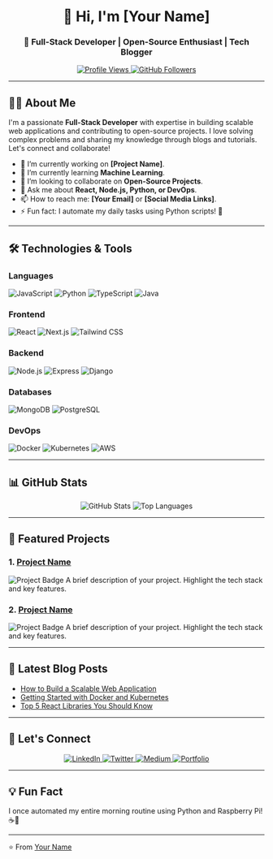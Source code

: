 <h1 align="center">👋 Hi, I'm [Your Name]</h1>
<h3 align="center">🚀 Full-Stack Developer | Open-Source Enthusiast | Tech Blogger</h3>

<p align="center">
  <a href="https://github.com/S8374">
    <img src="https://komarev.com/ghpvc/?username=S8374&label=Profile%20Views&color=blue&style=flat" alt="Profile Views" />
  </a>
  <a href="https://github.com/your-username?tab=followers">
    <img src="https://img.shields.io/github/followers/S8374?label=Followers&style=social" alt="GitHub Followers" />
  </a>
</p>

---

## 👨‍💻 About Me

I'm a passionate **Full-Stack Developer** with expertise in building scalable web applications and contributing to open-source projects. I love solving complex problems and sharing my knowledge through blogs and tutorials. Let's connect and collaborate!

- 🔭 I’m currently working on **[Project Name]**.
- 🌱 I’m currently learning **Machine Learning**.
- 👯 I’m looking to collaborate on **Open-Source Projects**.
- 💬 Ask me about **React, Node.js, Python, or DevOps**.
- 📫 How to reach me: **[Your Email]** or **[Social Media Links]**.
- ⚡ Fun fact: I automate my daily tasks using Python scripts! 🤖

---

## 🛠️ Technologies & Tools

### Languages
![JavaScript](https://img.shields.io/badge/-JavaScript-F7DF1E?style=flat&logo=javascript&logoColor=black)
![Python](https://img.shields.io/badge/-Python-3776AB?style=flat&logo=python&logoColor=white)
![TypeScript](https://img.shields.io/badge/-TypeScript-3178C6?style=flat&logo=typescript&logoColor=white)
![Java](https://img.shields.io/badge/-Java-007396?style=flat&logo=java&logoColor=white)

### Frontend
![React](https://img.shields.io/badge/-React-61DAFB?style=flat&logo=react&logoColor=black)
![Next.js](https://img.shields.io/badge/-Next.js-000000?style=flat&logo=next.js&logoColor=white)
![Tailwind CSS](https://img.shields.io/badge/-Tailwind_CSS-38B2AC?style=flat&logo=tailwind-css&logoColor=white)

### Backend
![Node.js](https://img.shields.io/badge/-Node.js-339933?style=flat&logo=node.js&logoColor=white)
![Express](https://img.shields.io/badge/-Express-000000?style=flat&logo=express&logoColor=white)
![Django](https://img.shields.io/badge/-Django-092E20?style=flat&logo=django&logoColor=white)

### Databases
![MongoDB](https://img.shields.io/badge/-MongoDB-47A248?style=flat&logo=mongodb&logoColor=white)
![PostgreSQL](https://img.shields.io/badge/-PostgreSQL-336791?style=flat&logo=postgresql&logoColor=white)

### DevOps
![Docker](https://img.shields.io/badge/-Docker-2496ED?style=flat&logo=docker&logoColor=white)
![Kubernetes](https://img.shields.io/badge/-Kubernetes-326CE5?style=flat&logo=kubernetes&logoColor=white)
![AWS](https://img.shields.io/badge/-AWS-232F3E?style=flat&logo=amazon-aws&logoColor=white)

---

## 📊 GitHub Stats

<p align="center">
  <img src="https://github-readme-stats.vercel.app/api?username=S8374&show_icons=true&theme=radical" alt="GitHub Stats" />
  <img src="https://github-readme-stats.vercel.app/api/top-langs/?username=S8374&layout=compact&theme=radical" alt="Top Languages" />
</p>

---

## 🚀 Featured Projects

### 1. [Project Name](https://github.com/your-username/project-repo)
![Project Badge](https://img.shields.io/badge/-Live_Demo-green)
A brief description of your project. Highlight the tech stack and key features.

### 2. [Project Name](https://github.com/your-username/project-repo)
![Project Badge](https://img.shields.io/badge/-Open_Source-blue)
A brief description of your project. Highlight the tech stack and key features.

---

## 📝 Latest Blog Posts

- [How to Build a Scalable Web Application](https://your-blog-link.com)
- [Getting Started with Docker and Kubernetes](https://your-blog-link.com)
- [Top 5 React Libraries You Should Know](https://your-blog-link.com)

---

## 🤝 Let's Connect

<p align="center">
  <a href="https://linkedin.com/in/your-profile">
    <img src="https://img.shields.io/badge/-LinkedIn-0077B5?style=flat&logo=linkedin&logoColor=white" alt="LinkedIn" />
  </a>
  <a href="https://twitter.com/your-handle">
    <img src="https://img.shields.io/badge/-Twitter-1DA1F2?style=flat&logo=twitter&logoColor=white" alt="Twitter" />
  </a>
  <a href="https://medium.com/@your-handle">
    <img src="https://img.shields.io/badge/-Medium-12100E?style=flat&logo=medium&logoColor=white" alt="Medium" />
  </a>
  <a href="https://your-portfolio.com">
    <img src="https://img.shields.io/badge/-Portfolio-FF5722?style=flat&logo=google-chrome&logoColor=white" alt="Portfolio" />
  </a>
</p>

---

## 💡 Fun Fact

I once automated my entire morning routine using Python and Raspberry Pi! ☕🤖

---

⭐️ From [Your Name](https://github.com/your-S8374)
